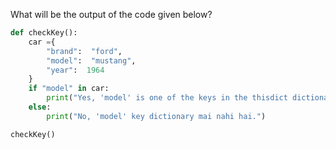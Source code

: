 What will be the output of the code given below?

```python
def checkKey():
	car ={
		"brand":  "ford",
		"model":  "mustang",
		"year":  1964
	}
	if "model" in car:
		print("Yes, 'model' is one of the keys in the thisdict dictionary.")
	else:
		print("No, 'model' key dictionary mai nahi hai.")

checkKey()
```
